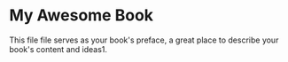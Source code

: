 # My Awesome Book

This file file serves as your book's preface, a great place to describe your book's content and ideas1.

